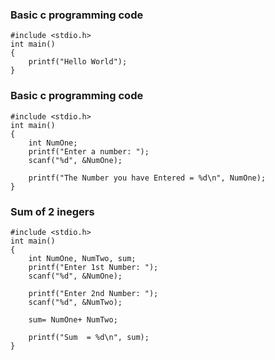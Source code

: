 ### Basic c programming code
```
#include <stdio.h>
int main()
{
    printf("Hello World");
}
```


### Basic c programming code
```
#include <stdio.h>
int main()
{
    int NumOne;
    printf("Enter a number: ");
    scanf("%d", &NumOne);

    printf("The Number you have Entered = %d\n", NumOne);
}
```

### Sum of 2 inegers
```
#include <stdio.h>
int main()
{
    int NumOne, NumTwo, sum;
    printf("Enter 1st Number: ");
    scanf("%d", &NumOne);

    printf("Enter 2nd Number: ");
    scanf("%d", &NumTwo);

    sum= NumOne+ NumTwo;

    printf("Sum  = %d\n", sum);
}
```
